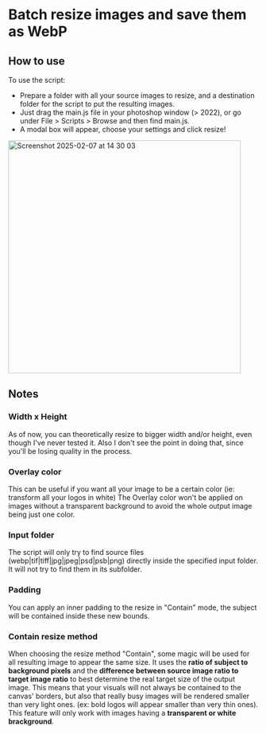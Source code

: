 # Batch resize images and save them as WebP

## How to use
To use the script:
* Prepare a folder with all your source images to resize, and a destination folder for the script to put the resulting images.
* Just drag the main.js file in your photoshop window (> 2022), or go under File > Scripts > Browse and then find main.js.
* A modal box will appear, choose your settings and click resize!

<img width="468" alt="Screenshot 2025-02-07 at 14 30 03" src="https://github.com/user-attachments/assets/575fda0b-e9ef-4c11-9e33-f1d1e12fd82c" />

## Notes
### Width x Height
As of now, you can theoretically resize to bigger width and/or height, even though I've never tested it.
Also I don't see the point in doing that, since you'll be losing quality in the process.

### Overlay color
This can be useful if you want all your image to be a certain color (ie: transform all your logos in white)
The Overlay color won't be applied on images without a transparent background to avoid the whole output image being just one color.

### Input folder
The script will only try to find source files (webp|tif|tiff|jpg|jpeg|psd|psb|png) directly inside the specified input folder. It will not try to find them in its subfolder.

### Padding
You can apply an inner padding to the resize in "Contain" mode, the subject will be contained inside these new bounds.

### Contain resize method
When choosing the resize method "Contain", some magic will be used for all resulting image to appear the same size. It uses the **ratio of subject to background pixels** and the **difference between source image ratio to target image ratio** to best determine the real target size of the output image.
This means that your visuals will not always be contained to the canvas' borders, but also that really busy images will be rendered smaller than very light ones. (ex: bold logos will appear smaller than very thin ones).
This feature will only work with images having a **transparent or white brackground**.
